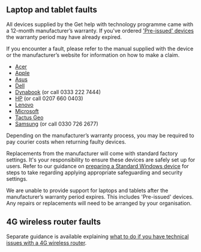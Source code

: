 ## Laptop and tablet faults

All devices supplied by the Get help with technology programme came with a 12-month manufacturer’s warranty. If you've ordered ['Pre-issued' devices](/devices/device-specification#pre-issued-devices) the warranty period may have already expired.

If you encounter a fault, please refer to the manual supplied with the device or the manufacturer’s website for information on how to make a claim.

* [Acer](https://www.acer.com/ac/en/GB/content/support)
* [Apple](https://support.apple.com/en-gb/ipad/repair/service)
* [Asus](https://www.asus.com/uk/support/warranty-status-inquiry/)
* [Dell](https://www.dell.com/support/home/en-uk?app=warranty)
* [Dynabook](https://support.dynabook.com/warranty) (or call 0333 222 7444)
* [HP](https://support.hp.com/gb-en/checkwarranty) (or call 0207 660 0403)
* [Lenovo](https://pcsupport.lenovo.com/uk/en/warrantylookup#/)
* [Microsoft](https://docs.microsoft.com/en-gb/surface/)
* [Tactus Geo](https://geo-computers.com/support/)
* [Samsung](https://www.samsung.com/uk/business/support/) (or call 0330 726 2677)

Depending on the manufacturer’s warranty process, you may be required to pay courier costs when returning faulty devices.

Replacements from the manufacturer will come with standard factory settings. It's your responsibility to ensure these devices are safely set up for users. Refer to our guidance on [preparing a Standard Windows device](/devices/preparing-a-standard-windows-device) for steps to take regarding applying appropriate safeguarding and security settings.

We are unable to provide support for laptops and tablets after the manufacturer’s warranty period expires. This includes 'Pre-issued' devices. Any repairs or replacements will need to be arranged by your organisation.

## 4G wireless router faults

Separate guidance is available explaining [what to do if you have technical issues with a 4G wireless router](/devices/managing-your-4g-wireless-routers).
